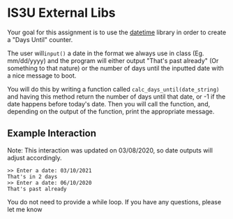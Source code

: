 # IS3U External Libs

Your goal for this assignment is to use the [datetime](https://docs.python.org/3/library/datetime.html) library in order to create a "Days Until" counter.

The user will```input()``` a date in the format we always use in class (Eg. mm/dd/yyyy) and the program will either output "That's past already" (Or something to that nature) or the number of days until the inputted date with a nice message to boot.

You will do this by writing a function called ```calc_days_until(date_string)``` and having this method return the number of days until that date, or -1 if the date happens before today's date. Then you will call the function, and, depending on the output of the function, print the appropriate message.

## Example Interaction
Note: This interaction was updated on 03/08/2020, so date outputs will adjust accordingly.
```
>> Enter a date: 03/10/2021
That's in 2 days
>> Enter a date: 06/10/2020
That's past already
```

You do not need to provide a while loop.
If you have any questions, please let me know
